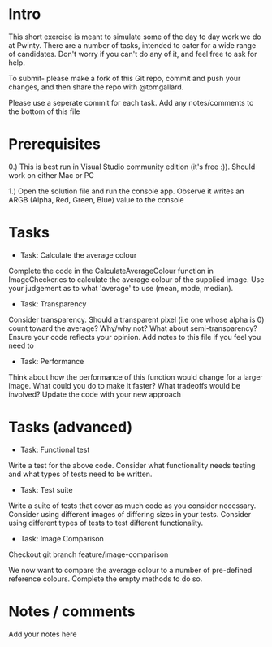 ﻿# Intro

This short exercise is meant to simulate some of the day to day work we do at Pwinty. There are a number of tasks, intended to cater for a wide range of candidates. Don't worry if you can't do any of it, and feel free to ask for help.

To submit- please make a fork of this Git repo, commit and push your changes, and then share the repo with @tomgallard. 

Please use a seperate commit for each task. Add any notes/comments to the bottom of this file

# Prerequisites

0.) This is best run in Visual Studio community edition (it's free :)). Should work on either Mac or PC

1.) Open the solution file and run the console app. Observe it writes an ARGB (Alpha, Red, Green, Blue) value to the console

# Tasks

- Task: Calculate the average colour

Complete the code in the CalculateAverageColour function in ImageChecker.cs to calculate the average colour of the supplied image. Use your judgement as to what 'average' to use (mean, mode, median).

- Task: Transparency

Consider transparency. Should a transparent pixel (i.e one whose alpha is 0) count toward the average? Why/why not? What about semi-transparency? Ensure your code reflects your opinion. Add notes to this file if you feel you need to

- Task: Performance

Think about how the performance of this function would change for a larger image. What could you do to make it faster? What 
tradeoffs would be involved? Update the code with your new approach

# Tasks (advanced)

- Task: Functional test

Write a test for the above code. Consider what functionality needs testing and what types of tests need to be written.

- Task: Test suite

Write a suite of tests that cover as much code as you consider necessary. Consider using different images of differing sizes in your tests. Consider using different types of tests to test different functionality.

- Task: Image Comparison

Checkout git branch feature/image-comparison

We now want to compare the average colour to a number of pre-defined reference colours. Complete the empty methods to do so.

# Notes / comments

Add your notes here

